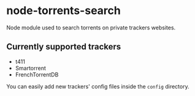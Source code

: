 # node-torrents-search

Node module used to search torrents on private trackers websites.

## Currently supported trackers
- t411
- Smartorrent
- FrenchTorrentDB

You can easily add new trackers' config files inside the `config` directory.